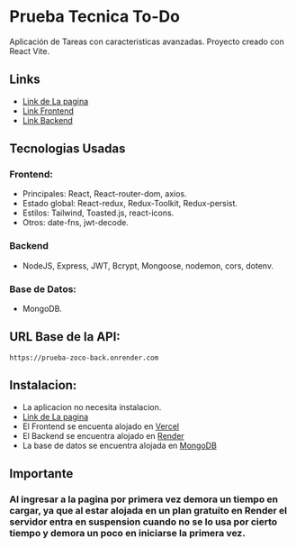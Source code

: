 # Prueba Tecnica To-Do

Aplicación de Tareas con caracteristicas avanzadas. Proyecto creado con React Vite.

## Links
- [Link de La pagina](https://prueba-zoco-front.vercel.app/ "Link de La pagina")
- [Link Frontend](https://github.com/nassahel/prueba-zoco-front "Link Frontend")
- [Link Backend](https://github.com/nassahel/prueba-zoco-back "Link Backend")


## Tecnologias Usadas

### Frontend: 
- Principales: React, React-router-dom, axios.
- Estado global: React-redux, Redux-Toolkit, Redux-persist.
- Estilos: Tailwind, Toasted.js, react-icons.
- Otros: date-fns, jwt-decode.

### Backend
- NodeJS, Express, JWT, Bcrypt, Mongoose, nodemon, cors, dotenv.

### Base de Datos:
- MongoDB.

## URL Base de la API: 
`https://prueba-zoco-back.onrender.com`

## Instalacion:
- La aplicacion no necesita instalacion.
- [Link de La pagina](https://prueba-zoco-front.vercel.app/ "Link de La pagina")
- El Frontend se encuenta alojado en [Vercel](https://vercel.com/ "Vercel")
- El Backend se encuentra alojado en [Render](https://dashboard.render.com/ "Render")
- La base de datos se encuentra alojada en [MongoDB](https://www.mongodb.com/ "MongoDB")

## Importante
### Al ingresar a la pagina por primera vez demora un tiempo en cargar, ya que al estar alojada en un plan gratuito en Render el servidor entra en suspension cuando no se lo usa por cierto tiempo y demora un poco en iniciarse la primera vez.
